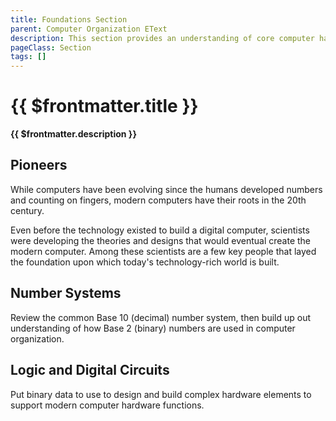 ```yaml
---
title: Foundations Section
parent: Computer Organization EText
description: This section provides an understanding of core computer hardware/software concepts, standards, and components present on modern-day computers
pageClass: Section
tags: []
---
```


# {{ $frontmatter.title }}
**{{ $frontmatter.description }}**

## Pioneers
While computers have been evolving since the humans developed numbers and counting on fingers, modern computers have their roots in the 20th century.

Even before the technology existed to build a digital computer, scientists were developing the theories and designs that would eventual create the modern computer. Among these scientists are a few key people that layed the foundation upon which today's technology-rich world is built.

## Number Systems
Review the common Base 10 (decimal) number system, then build up out understanding of how Base 2 (binary) numbers are used in computer organization.

## Logic and Digital Circuits
Put binary data to use to design and build complex hardware elements to support modern computer hardware functions.
